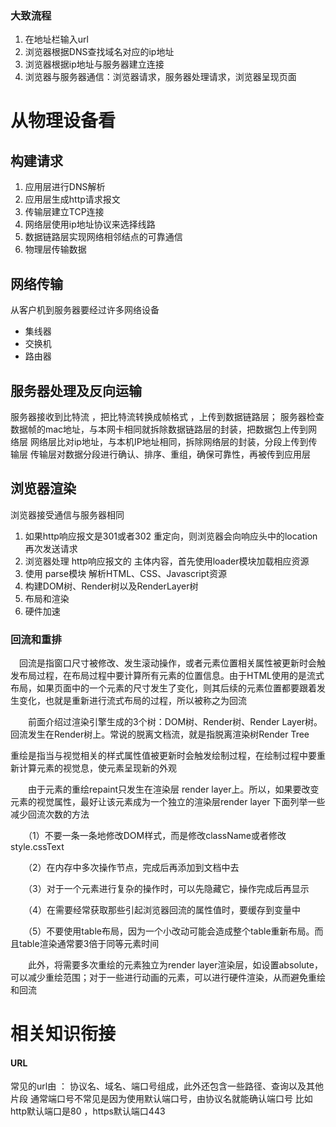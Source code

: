 ### 大致流程
1. 在地址栏输入url
2. 浏览器根据DNS查找域名对应的ip地址
3. 浏览器根据ip地址与服务器建立连接
4. 浏览器与服务器通信：浏览器请求，服务器处理请求，浏览器呈现页面


# 从物理设备看
## 构建请求
1. 应用层进行DNS解析
2. 应用层生成http请求报文
3. 传输层建立TCP连接
4. 网络层使用ip地址协议来选择线路
5. 数据链路层实现网络相邻结点的可靠通信
6. 物理层传输数据

## 网络传输
从客户机到服务器要经过许多网络设备
- 集线器 
- 交换机
- 路由器

## 服务器处理及反向运输
服务器接收到比特流 ，把比特流转换成帧格式 ，上传到数据链路层；
服务器检查数据帧的mac地址，与本网卡相同就拆除数据链路层的封装，把数据包上传到网络层
网络层比对ip地址，与本机IP地址相同，拆除网络层的封装，分段上传到传输层
传输层对数据分段进行确认、排序、重组，确保可靠性，再被传到应用层

## 浏览器渲染
浏览器接受通信与服务器相同
1. 如果http响应报文是301或者302 重定向，则浏览器会向响应头中的location再次发送请求
2. 浏览器处理 http响应报文的 主体内容，首先使用loader模块加载相应资源
3. 使用 parse模块 解析HTML、CSS、Javascript资源
4. 构建DOM树、Render树以及RenderLayer树
5. 布局和渲染
6. 硬件加速

### 回流和重排
　回流是指窗口尺寸被修改、发生滚动操作，或者元素位置相关属性被更新时会触发布局过程，在布局过程中要计算所有元素的位置信息。由于HTML使用的是流式布局，如果页面中的一个元素的尺寸发生了变化，则其后续的元素位置都要跟着发生变化，也就是重新进行流式布局的过程，所以被称之为回流

　　前面介绍过渲染引擎生成的3个树：DOM树、Render树、Render Layer树。回流发生在Render树上。常说的脱离文档流，就是指脱离渲染树Render Tree

重绘是指当与视觉相关的样式属性值被更新时会触发绘制过程，在绘制过程中要重新计算元素的视觉息，使元素呈现新的外观

　　由于元素的重绘repaint只发生在渲染层 render layer上。所以，如果要改变元素的视觉属性，最好让该元素成为一个独立的渲染层render layer
下面列举一些减少回流次数的方法

　　（1）不要一条一条地修改DOM样式，而是修改className或者修改style.cssText

　　（2）在内存中多次操作节点，完成后再添加到文档中去

　　（3）对于一个元素进行复杂的操作时，可以先隐藏它，操作完成后再显示

　　（4）在需要经常获取那些引起浏览器回流的属性值时，要缓存到变量中

　　（5）不要使用table布局，因为一个小改动可能会造成整个table重新布局。而且table渲染通常要3倍于同等元素时间

　　此外，将需要多次重绘的元素独立为render layer渲染层，如设置absolute，可以减少重绘范围；对于一些进行动画的元素，可以进行硬件渲染，从而避免重绘和回流



# 相关知识衔接

#### URL
常见的url由 ： 协议名、域名、端口号组成，此外还包含一些路径、查询以及其他片段
通常端口号不常见是因为使用默认端口号，由协议名就能确认端口号
比如http默认端口是80  ，https默认端口443